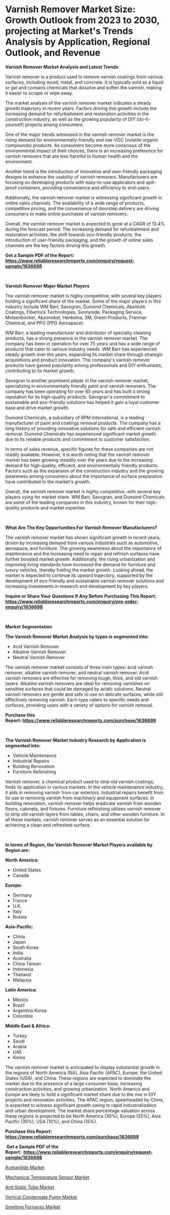 <p><h1>Varnish Remover Market Size: Growth Outlook from 2023 to 2030, projecting at Market's Trends Analysis by Application, Regional Outlook, and Revenue</h1></p><p><strong>Varnish Remover Market Analysis and Latest Trends</strong></p>
<p><p>Varnish remover is a product used to remove varnish coatings from various surfaces, including wood, metal, and concrete. It is typically sold as a liquid or gel and contains chemicals that dissolve and soften the varnish, making it easier to scrape or wipe away.</p><p>The market analysis of the varnish remover market indicates a steady growth trajectory in recent years. Factors driving this growth include the increasing demand for refurbishment and restoration activities in the construction industry, as well as the growing popularity of DIY (do-it-yourself) projects among consumers.</p><p>One of the major trends witnessed in the varnish remover market is the rising demand for environmentally-friendly and low-VOC (volatile organic compounds) products. As consumers become more conscious of the environmental impact of their choices, there is an increasing preference for varnish removers that are less harmful to human health and the environment.</p><p>Another trend is the introduction of innovative and user-friendly packaging designs to enhance the usability of varnish removers. Manufacturers are focusing on developing products with easy-to-use applicators and spill-proof containers, providing convenience and efficiency to end-users.</p><p>Additionally, the varnish remover market is witnessing significant growth in online sales channels. The availability of a wide range of products, competitive pricing, and the convenience of doorstep delivery are driving consumers to make online purchases of varnish removers.</p><p>Overall, the varnish remover market is expected to grow at a CAGR of 13.4% during the forecast period. The increasing demand for refurbishment and restoration activities, the shift towards eco-friendly products, the introduction of user-friendly packaging, and the growth of online sales channels are the key factors driving this growth.</p></p>
<p><strong>Get a Sample PDF of the Report:&nbsp; <a href="https://www.reliableresearchreports.com/enquiry/request-sample/1636698">https://www.reliableresearchreports.com/enquiry/request-sample/1636698</a></strong></p>
<p>&nbsp;</p>
<p><strong>Varnish Remover Major Market Players</strong></p>
<p><p>The varnish remover market is highly competitive, with several key players holding a significant share of the market. Some of the major players in this industry include WM Barr, Savogran, Dumond Chemicals, Absolute Coatings, Fiberlock Technologies, Sunnyside, Packaging Service, Motsenbocker, Akzonobel, Henkelna, 3M, Green Products, Franmar Chemical, and PPG (PPG Aerospace).</p><p>WM Barr, a leading manufacturer and distributor of specialty cleaning products, has a strong presence in the varnish remover market. The company has been in operation for over 75 years and has a wide range of products that cater to various industry needs. WM Barr has experienced steady growth over the years, expanding its market share through strategic acquisitions and product innovation. The company's varnish remover products have gained popularity among professionals and DIY enthusiasts, contributing to its market growth.</p><p>Savogran is another prominent player in the varnish remover market, specializing in environmentally friendly paint and varnish removers. The company has been operating for over 65 years and has built a strong reputation for its high-quality products. Savogran's commitment to sustainable and eco-friendly solutions has helped it gain a loyal customer base and drive market growth.</p><p>Dumond Chemicals, a subsidiary of RPM International, is a leading manufacturer of paint and coatings removal products. The company has a long history of providing innovative solutions for safe and efficient varnish removal. Dumond Chemicals has experienced significant market growth due to its reliable products and commitment to customer satisfaction.</p><p>In terms of sales revenue, specific figures for these companies are not readily available. However, it is worth noting that the varnish remover market has been growing steadily over the years due to the increasing demand for high-quality, efficient, and environmentally friendly products. Factors such as the expansion of the construction industry and the growing awareness among consumers about the importance of surface preparation have contributed to the market's growth.</p><p>Overall, the varnish remover market is highly competitive, with several key players vying for market share. WM Barr, Savogran, and Dumond Chemicals are some of the leading companies in this industry, known for their high-quality products and market expertise.</p></p>
<p>&nbsp;</p>
<p><strong>What Are The Key Opportunities For Varnish Remover Manufacturers?</strong></p>
<p><p>The varnish remover market has shown significant growth in recent years, driven by increasing demand from various industries such as automotive, aerospace, and furniture. The growing awareness about the importance of maintenance and the increasing need to repair and refinish surfaces have further boosted market growth. Additionally, the rising urbanization and improving living standards have increased the demand for furniture and luxury vehicles, thereby fueling the market growth. Looking ahead, the market is expected to continue its upward trajectory, supported by the development of eco-friendly and sustainable varnish remover solutions and increasing investments in research and development by key players.</p></p>
<p><strong>Inquire or Share Your Questions If Any Before Purchasing This Report: <a href="https://www.reliableresearchreports.com/enquiry/pre-order-enquiry/1636698">https://www.reliableresearchreports.com/enquiry/pre-order-enquiry/1636698</a></strong></p>
<p>&nbsp;</p>
<p><strong>Market Segmentation</strong></p>
<p><strong>The Varnish Remover Market Analysis by types is segmented into:</strong></p>
<p><ul><li>Acid Varnish Remover</li><li>Alkaline Varnish Remover</li><li>Neutral Varnish Remover</li></ul></p>
<p><p>The varnish remover market consists of three main types: acid varnish remover, alkaline varnish remover, and neutral varnish remover. Acid varnish removers are effective for removing tough, thick, and old varnish layers. Alkaline varnish removers are ideal for removing varnishes on sensitive surfaces that could be damaged by acidic solutions. Neutral varnish removers are gentle and safe to use on delicate surfaces, while still effectively removing varnish. Each type caters to specific needs and surfaces, providing users with a variety of options for varnish removal.</p></p>
<p><strong>Purchase this Report:&nbsp;<a href="https://www.reliableresearchreports.com/purchase/1636698">https://www.reliableresearchreports.com/purchase/1636698</a></strong></p>
<p>&nbsp;</p>
<p><strong>The Varnish Remover Market Industry Research by Application is segmented into:</strong></p>
<p><ul><li>Vehicle Maintenance</li><li>Industrial Repairs</li><li>Building Renovation</li><li>Furniture Refinishing</li></ul></p>
<p><p>Varnish remover, a chemical product used to strip old varnish coatings, finds its application in various markets. In the vehicle maintenance industry, it aids in removing varnish from car exteriors. Industrial repairs benefit from its use in removing varnish from machinery and equipment surfaces. In building renovation, varnish remover helps eradicate varnish from wooden floors, cabinets, and fixtures. Furniture refinishing utilizes varnish remover to strip old varnish layers from tables, chairs, and other wooden furniture. In all these markets, varnish remover serves as an essential solution for achieving a clean and refreshed surface.</p></p>
<p>&nbsp;</p>
<p><strong>In terms of Region, the Varnish Remover Market Players available by Region are:</strong></p>
<p>
    <p> <strong> North America: </strong>
        <ul>
            <li>United States</li>
            <li>Canada</li>
        </ul>
        </p> 
    <p> <strong> Europe: </strong>
        <ul>
            <li>Germany</li>
            <li>France</li>
            <li>U.K.</li>
            <li>Italy</li>
            <li>Russia</li>
        </ul>
        </p> 
    <p> <strong> Asia-Pacific: </strong>
        <ul>
            <li>China</li>
            <li>Japan</li>
            <li>South Korea</li>
            <li>India</li>
            <li>Australia</li>
            <li>China Taiwan</li>
            <li>Indonesia</li>
            <li>Thailand</li>
            <li>Malaysia</li>
        </ul>
        </p> 
    <p> <strong> Latin America: </strong>
        <ul>
            <li>Mexico</li>
            <li>Brazil</li>
            <li>Argentina Korea</li>
            <li>Colombia</li>
        </ul>
        </p> 
    <p> <strong> Middle East & Africa: </strong>
        <ul>
            <li>Turkey</li>
            <li>Saudi</li>
            <li>Arabia</li>
            <li>UAE</li>
            <li>Korea</li>
        </ul>
    </p>
    </p>
<p><p>The varnish remover market is anticipated to display substantial growth in the regions of North America (NA), Asia Pacific (APAC), Europe, the United States (USA), and China. These regions are expected to dominate the market due to the presence of a large consumer base, increasing construction activities, and growing urbanization. North America and Europe are likely to hold a significant market share due to the rise in DIY projects and renovation activities. The APAC region, spearheaded by China, is expected to witness significant growth owing to rapid industrialization and urban development. The market share percentage valuation across these regions is projected to be North America (30%), Europe (25%), Asia Pacific (35%), USA (10%), and China (15%).</p></p>
<p><strong>Purchase this Report: <a href="https://www.reliableresearchreports.com/purchase/1636698">https://www.reliableresearchreports.com/purchase/1636698</a></strong></p>
<p>&nbsp;<strong>Get a Sample PDF of the Report:&nbsp;&nbsp;<a href="https://www.reliableresearchreports.com/enquiry/request-sample/1636698">https://www.reliableresearchreports.com/enquiry/request-sample/1636698</a></strong></p>
<p><strong></strong></p>
<p><p><a href="https://github.com/Chiragrp26/Market-Research-Report-List-1/blob/main/acetanilide-market.md">Acetanilide Market</a></p><p><a href="https://medium.com/@stephenstevens11/mechanical-temperature-sensor-market-research-report-its-history-and-forecast-2023-to-2030-3e90f29d2738">Mechanical Temperature Sensor Market</a></p><p><a href="https://github.com/santosh758595/Market-Research-Report-List-1/blob/main/anti-static-tube-market.md">Anti Static Tube Market</a></p><p><a href="https://medium.com/@allelee654/vertical-condensate-pump-market-research-report-its-history-and-forecast-2023-to-2030-c175c5483526">Vertical Condensate Pump Market</a></p><p><a href="https://medium.com/@nelljian7548/smelting-furnaces-market-trends-forecast-and-competitive-analysis-to-2030-a94fdb5ca5ae">Smelting Furnaces Market</a></p></p>